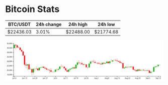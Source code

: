 # Bitcoin Stats

BTC/USDT|24h change|24h high|24h low|
|---|---|---|---|
|$22436.03|3.01%|$22488.00|$21774.68|

<img src="./chart.svg">
